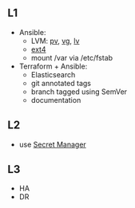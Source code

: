 ## L1
- Ansible: 
  - LVM: [pv](https://github.com/o-lenczyk/peex/blob/main/Configuration%20Management/roles/lvm/tasks/lv.yml#L10), [vg](https://github.com/o-lenczyk/peex/blob/main/Configuration%20Management/roles/lvm/tasks/lv.yml#L25), [lv](https://github.com/o-lenczyk/peex/blob/main/Configuration%20Management/roles/lvm/tasks/lv.yml#L31)
  - [ext4](https://github.com/o-lenczyk/peex/blob/main/Configuration%20Management/roles/lvm/tasks/lv.yml#L39)
  - mount /var via /etc/fstab
- Terraform + Ansible:
  - Elasticsearch
  - git annotated tags
  - branch tagged using SemVer 
  - documentation

## L2
- use [Secret Manager](secrets.png)

## L3
- HA
- DR